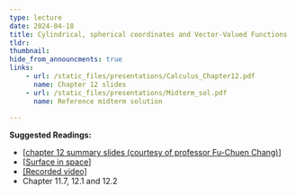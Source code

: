 ```yaml
---
type: lecture
date: 2024-04-18
title: Cylindrical, spherical coordinates and Vector-Valued Functions
tldr: 
thumbnail: 
hide_from_announcments: true
links: 
    - url: /static_files/presentations/Calculus_Chapter12.pdf
      name: Chapter 12 slides
    - url: /static_files/presentations/Midterm_sol.pdf
      name: Reference midterm solution
      
---
```

**Suggested Readings:**
- [[chapter 12 summary slides (courtesy of professor Fu-Chuen Chang)](/nsysu-calculus2/static_files/presentations/Chap12_Summary.pdf)]
- [[Surface in space](/nsysu-calculus2/static_files/presentations/Surface.pdf)]
- [[Recorded video]](https://www.youtube.com/playlist?list=PLHNZtBNWQ-84uyH6u7b521GGMCNA7_gzX)
- Chapter 11.7, 12.1 and 12.2
